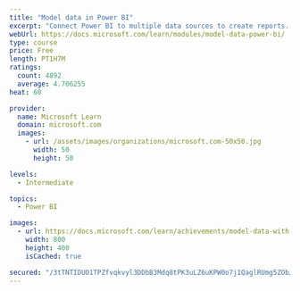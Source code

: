```yaml
---
title: "Model data in Power BI"
excerpt: "Connect Power BI to multiple data sources to create reports. Define the relationship between your data sources."
webUrl: https://docs.microsoft.com/learn/modules/model-data-power-bi/
type: course
price: Free
length: PT1H7M
ratings:
  count: 4892
  average: 4.706255
heat: 60

provider:
  name: Microsoft Learn
  domain: microsoft.com
  images:
    - url: /assets/images/organizations/microsoft.com-50x50.jpg
      width: 50
      height: 50

levels:
  - Intermediate

topics:
  - Power BI

images:
  - url: https://docs.microsoft.com/learn/achievements/model-data-with-power-bi-desktop-social.png
    width: 800
    height: 400
    isCached: true

secured: "/3tTNTIDUO1TPZfvqkvyl3DDbB3Mdq8tPK3uLZ6uKPW0o7j1QaglRUmg5ZObJdtWBzlQZnRFGtKqJlwg4fHxqOUI7n99J9zooImC2Le95dWHgTI8U03sqG1+dqd4RZ73w/wUkDt30khC6eWtkFm3hOKKnvMqAAgrA9VixkVm1MQp9LuPszWpyfZ3+bxG0k1a4Z+UIQkk448OMC79A6N5ez3z1izAjlppBp1tyHNkFHzi4UdzhTxX7MPhhf8FJktvFDTo/mGEgaPaPiJU556Bx7Jg/i+xGSqAEkLgCyO29rWteLB6OunVGKOuWU85pqvzhGYz8thocPKt6illxTjGyT7jfN1MHvQr/B33C8QrwKBKMI81/Q0wrXirEfJd8lL4Brmx3oRFmr2MAbJHrHgdD4ZkIiyxYV2UlYhSDQWFDYs=;nsdusKBapASGToALS+VkoQ=="
---
```


